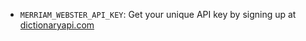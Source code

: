 * `MERRIAM_WEBSTER_API_KEY`: Get your unique API key by signing up at [dictionaryapi.com](http://www.dictionaryapi.com/)
